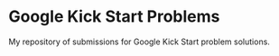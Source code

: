 # Google Kick Start Problems
 My repository of submissions for Google Kick Start problem solutions.
